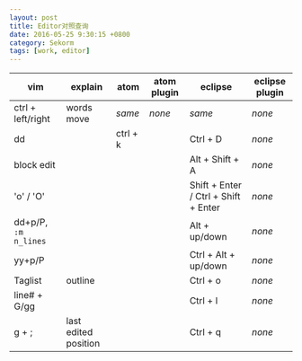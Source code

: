 ```yaml
---
layout: post
title: Editor对照查询
date: 2016-05-25 9:30:15 +0800
category: Sekorm
tags: [work, editor]
---
```


| vim | explain | atom | atom plugin | eclipse | eclipse plugin |
| --- | ------- | ---- | ----------- | ------- | -------------- |
| ctrl + left/right | words move | *same* | *none* | *same* | *none* |
| dd | | ctrl + k | | Ctrl + D | *none* |
| block edit | |  | | Alt + Shift + A | *none* |
| 'o' / 'O' | |  | | Shift + Enter / Ctrl + Shift + Enter | *none* |
| dd+p/P, `:m n_lines` | |  | | Alt + up/down | *none* |
| yy+p/P | |  | | Ctrl + Alt + up/down | *none* |
| Taglist | outline |  | | Ctrl + o | *none* |
| line# + G/gg | |  | | Ctrl + l | *none* |
| g + ; | last edited position |  | | Ctrl + q | *none* |
